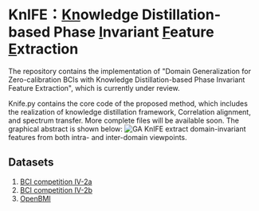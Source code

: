 # KnIFE：<ins>Kn</ins>owledge Distillation-based Phase <ins>I</ins>nvariant <ins>F</ins>eature <ins>E</ins>xtraction
The repository contains the implementation of "Domain Generalization for Zero-calibration BCIs with Knowledge Distillation-based Phase Invariant Feature Extraction", which is currently under review.

Knife.py contains the core code of the proposed method, which includes the realization of knowledge distillation framework, Correlation alignment, and spectrum transfer.
More complete files will be available soon. The graphical abstract is shown below:
![GA](https://github.com/ZilinL/KnIFE/assets/10232596/5509b800-2ae4-47cc-ab61-00a4d9d19d94)
KnIFE extract domain-invariant features from both intra- and inter-domain viewpoints.

## Datasets
1. [BCI competition IV-2a](https://www.bbci.de/competition/iv/#dataset2a)
2. [BCI competition IV-2b](https://www.bbci.de/competition/iv/#dataset2b)
4. [OpenBMI](http://gigadb.org/dataset/view/id/100542)
